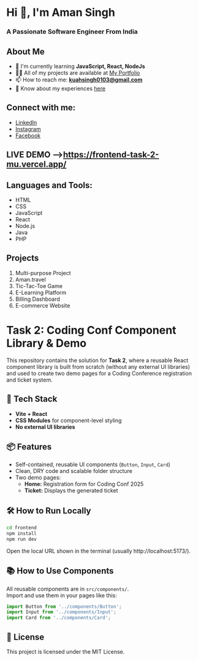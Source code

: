 # Hi 👋, I'm Aman Singh

### A Passionate Software Engineer From India

## About Me
- 🌱 I'm currently learning **JavaScript, React, NodeJs**
- 👨‍💻 All of my projects are available at [My Portfolio](https://amansingh686.github.io/Aman-Portfolio/)
- 📫 How to reach me: **kuahsingh0103@gmail.com**
- 📄 Know about my experiences [here](https://drive.google.com/file/d/175rGYzZ8DnQatXxiiY34rxpfnZrmvvN5/view?usp=drivesdk)

## Connect with me:
- [LinkedIn](https://linkedin.com/in/aman-singh-95a200264)
- [Instagram](https://instagram.com/aman_singh686)
- [Facebook](https://facebook.com/profile.php?id=61556237048289)

## LIVE DEMO -->https://frontend-task-2-mu.vercel.app/
## Languages and Tools:
- HTML
- CSS
- JavaScript
- React
- Node.js
- Java
- PHP

## Projects
1. Multi-purpose Project
2. Aman.travel
3. Tic-Tac-Toe Game
4. E-Learning Platform
5. Billing Dashboard
6. E-commerce Website

# Task 2: Coding Conf Component Library & Demo

This repository contains the solution for **Task 2**, where a reusable React component library is built from scratch (without any external UI libraries) and used to create two demo pages for a Coding Conference registration and ticket system.

## 🚀 Tech Stack
- **Vite + React**
- **CSS Modules** for component-level styling
- **No external UI libraries**

## 📦 Features
- Self-contained, reusable UI components (`Button`, `Input`, `Card`)
- Clean, DRY code and scalable folder structure
- Two demo pages:
  - **Home:** Registration form for Coding Conf 2025
  - **Ticket:** Displays the generated ticket

## 🛠️ How to Run Locally

```bash
cd frontend
npm install
npm run dev
```
Open the local URL shown in the terminal (usually http://localhost:5173/).

## 📚 How to Use Components

All reusable components are in `src/components/`.  
Import and use them in your pages like this:

```jsx
import Button from '../components/Button';
import Input from '../components/Input';
import Card from '../components/Card';
```

## 📄 License

This project is licensed under the MIT License.
